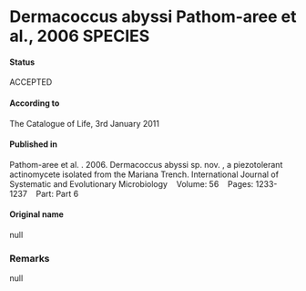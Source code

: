 Dermacoccus abyssi Pathom-aree et al., 2006 SPECIES
=======

#### Status
ACCEPTED

#### According to
The Catalogue of Life, 3rd January 2011

#### Published in
Pathom-aree et al. . 2006. Dermacoccus abyssi sp. nov. , a piezotolerant actinomycete isolated from the Mariana Trench. International Journal of Systematic and Evolutionary Microbiology    Volume: 56    Pages: 1233-1237    Part: Part 6

#### Original name
null

### Remarks
null